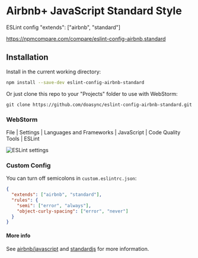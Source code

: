 # Airbnb+ JavaScript Standard Style

ESLint config "extends": ["airbnb", "standard"]

https://npmcompare.com/compare/eslint-config-airbnb,standard

## Installation

Install in the current working directory:

```bash
npm install --save-dev eslint-config-airbnb-standard
```

Or just clone this repo to your "Projects" folder to use with WebStorm:

```
git clone https://github.com/doasync/eslint-config-airbnb-standard.git
```

### WebStorm

File | Settings | Languages and Frameworks | JavaScript | Code Quality Tools | ESLint

![ESLint settings](http://i.imgur.com/zqbsG0p.png)

### Custom Config

You can turn off semicolons in `custom.eslintrc.json`:

```json
{
  "extends": ["airbnb", "standard"],
  "rules": {
    "semi": ["error", "always"],
    "object-curly-spacing": ["error", "never"]
  }
}
```

#### More info
See [airbnb/javascript] and [standardjs] for more information.

[airbnb/javascript]: https://github.com/airbnb/javascript
[standardjs]: https://standardjs.com/

